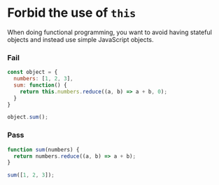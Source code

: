 # Forbid the use of `this`

When doing functional programming, you want to avoid having stateful objects and instead use simple JavaScript objects.

### Fail

```js
const object = {
  numbers: [1, 2, 3],
  sum: function() {
    return this.numbers.reduce((a, b) => a + b, 0);
  }
}

object.sum();
```

### Pass

```js
function sum(numbers) {
  return numbers.reduce((a, b) => a + b);
}

sum([1, 2, 3]);
```
